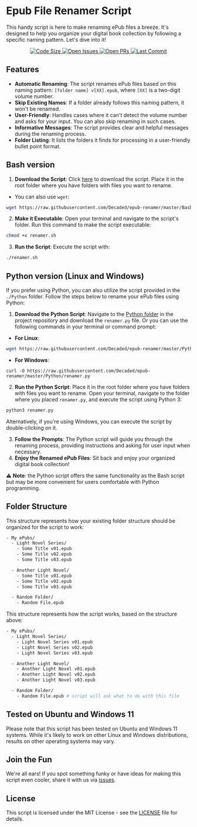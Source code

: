 # Epub File Renamer Script

This handy script is here to make renaming ePub files a breeze. It's designed to help you organize your digital book collection by following a specific naming pattern. Let's
dive into it!

<div align="center">
  <a href="https://github.com/Decaded/epub-renamer">
    <img src="https://img.shields.io/github/languages/code-size/Decaded/epub-renamer" alt="Code Size">
  </a>
  <a href="https://github.com/Decaded/epub-renamer/issues">
    <img src="https://img.shields.io/github/issues/Decaded/epub-renamer" alt="Open Issues">
  </a>
  <a href="https://github.com/Decaded/epub-renamer/pulls">
    <img src="https://img.shields.io/github/issues-pr/Decaded/epub-renamer" alt="Open PRs">
  </a>
  <a href="https://github.com/Decaded/epub-renamer/commits">
    <img src="https://img.shields.io/github/last-commit/Decaded/epub-renamer" alt="Last Commit">
  </a>
</div>

## Features

- **Automatic Renaming**: The script renames ePub files based on this naming pattern: `[folder name] v[XX].epub`, where `[XX]` is a two-digit volume number.
- **Skip Existing Names**: If a folder already follows this naming pattern, it won't be renamed.
- **User-Friendly**: Handles cases where it can't detect the volume number and asks for your input. You can also skip renaming in such cases.
- **Informative Messages**: The script provides clear and helpful messages during the renaming process.
- **Folder Listing**: It lists the folders it finds for processing in a user-friendly bullet point format.

## Bash version

1. **Download the Script**: Click [here](https://raw.githubusercontent.com/Decaded/epub-renamer/master/Bash/renamer.sh) to download the script. Place it in the root folder where you
   have folders with files you want to rename.

- You can also use `wget`:

```sh
wget https://raw.githubusercontent.com/Decaded/epub-renamer/master/Bash/renamer.sh
```

2. **Make it Executable**: Open your terminal and navigate to the script's folder. Run this command to make the script executable:

```sh
chmod +x renamer.sh
```

3. **Run the Script**: Execute the script with:

```sh
./renamer.sh
```

## Python version (Linux and Windows)

If you prefer using Python, you can also utilize the script provided in the `./Python` folder. Follow the steps below to rename your ePub files using Python:

1. **Download the Python Script**: Navigate to the [Python folder](./Python) in the project repository and download the `renamer.py` file. 
Or you can use the following commands in your terminal or command prompt:

  - **For Linux**:

  ```sh
  wget https://raw.githubusercontent.com/Decaded/epub-renamer/master/Python/renamer.py
  ```
  - **For Windows**:

  ```curl
  curl -O https://raw.githubusercontent.com/Decaded/epub-renamer/master/Python/renamer.py
  ```

2. **Run the Python Script**: Place it in the root folder where you have folders with files you want to rename. Open your terminal, navigate to the folder where you placed `renamer.py`, and execute the script using Python 3:

  ```sh
  python3 renamer.py
  ```
Alternatively, if you're using Windows, you can execute the script by double-clicking on it.

3. **Follow the Prompts**: The Python script will guide you through the renaming process, providing instructions and asking for user input when necessary.
4. **Enjoy the Renamed ePub Files**: Sit back and enjoy your organized digital book collection!

⚠️ **Note**: the Python script offers the same functionality as the Bash script but may be more convenient for users comfortable with Python programming.
## Folder Structure

This structure represents how your existing folder structure should be organized for the script to work:

```sh
- My ePubs/
  - Light Novel Series/
    - Some Title v01.epub
    - Some Title v02.epub
    - Some Title v03.epub

  - Another Light Novel/
    - Some Title v01.epub
    - Some Title v02.epub
    - Some Title v03.epub

  - Random Folder/
    - Random File.epub
```

This structure represents how the script works, based on the structure above:

```sh
- My ePubs/
  - Light Novel Series/
    - Light Novel Series v01.epub
    - Light Novel Series v02.epub
    - Light Novel Series v03.epub

  - Another Light Novel/
    - Another Light Novel v01.epub
    - Another Light Novel v02.epub
    - Another Light Novel v03.epub

  - Random Folder/
    - Random File.epub # script will ask what to do with this file
```

## Tested on Ubuntu and Windows 11

Please note that this script has been tested on Ubuntu and Windows 11 systems. While it's likely to work on other Linux and Windows distributions, results on other operating systems may vary.

## Join the Fun

We're all ears! If you spot something funky or have ideas for making this script even cooler, share it with us via [issues](https://github.com/Decaded/epub-renamer/issues).

## License

This script is licensed under the MIT License - see the [LICENSE](LICENSE) file for details.
